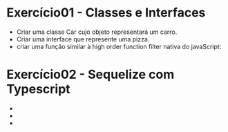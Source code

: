 # Exercício01 - Classes e Interfaces
 * Criar uma classe Car cujo objeto representará um carro.
 * Criar uma interface que represente uma pizza.
 * criar uma função similar à high order function filter nativa do javaScript:

# Exercício02 - Sequelize com Typescript
 * 
 * 
 * 